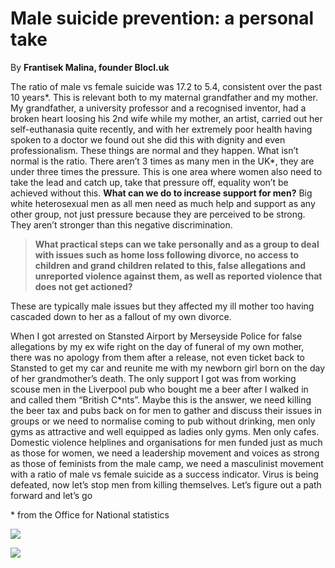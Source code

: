 Male suicide prevention: a personal take
========================================

By **Frantisek Malina, founder Blocl.uk**

The ratio of male vs female suicide was 17.2 to 5.4, consistent over the past 10
years\*. This is relevant both to my maternal grandfather and my mother. My
grandfather, a university professor and a recognised inventor, had a broken
heart loosing his 2nd wife while my mother, an artist, carried out her
self-euthanasia quite recently, and with her extremely poor health having spoken
to a doctor we found out she did this with dignity and even professionalism.
These things are normal and they happen. What isn’t normal is the ratio. There
aren’t 3 times as many men in the UK\*, they are under three times the pressure.
This is one area where women also need to take the lead and catch up, take that
pressure off, equality won’t be achieved without this. **What can we do to
increase support for men?** Big white heterosexual men as all men need as much
help and support as any other group, not just pressure because they are
perceived to be strong. They aren’t stronger than this negative discrimination.


> **What practical steps can we take personally and as a group to deal with issues
> such as home loss following divorce, no access to children and grand children
> related to this, false allegations and unreported violence against them, as well
> as reported violence that does not get actioned?**
> 
> 

These are typically male issues but they affected my ill mother too having
cascaded down to her as a fallout of my own divorce.

When I got arrested on Stansted Airport by Merseyside Police for false
allegations by my ex wife right on the day of funeral of my own mother, there
was no apology from them after a release, not even ticket back to Stansted to
get my car and reunite me with my newborn girl born on the day of her
grandmother’s death. The only support I got was from working scouse men in the
Liverpool pub who bought me a beer after I walked in and called them “British
C\*nts”. Maybe this is the answer, we need killing the beer tax and pubs back on
for men to gather and discuss their issues in groups or we need to normalise
coming to pub without drinking, men only gyms as attractive and well equipped as
ladies only gyms. Men only cafes. Domestic violence helplines and organisations
for men funded just as much as those for women, we need a leadership movement
and voices as strong as those of feminists from the male camp, we need a
masculinist movement with a ratio of male vs female suicide as a success
indicator. Virus is being defeated, now let’s stop men from killing themselves.
Let’s figure out a path forward and let’s go

\* from the Office for National statistics


![](https://i.ibb.co/4psbfKq/Zelmira-Malinova-nee-Rabarova.jpg)

![](https://i.ibb.co/527VHYk/Viliam-Rabara.jpg)

